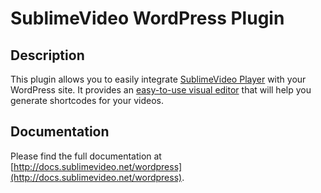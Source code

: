 # SublimeVideo WordPress Plugin

## Description

This plugin allows you to easily integrate [SublimeVideo Player](http://sublimevideo.net) with your WordPress site. It provides an [easy-to-use visual editor](https://github.com/jilion/sublimevideo-wordpress/blob/master/screenshot-1.jpg) that will help you generate shortcodes for your videos.

## Documentation

Please find the full documentation at [http://docs.sublimevideo.net/wordpress](http://docs.sublimevideo.net/wordpress).
